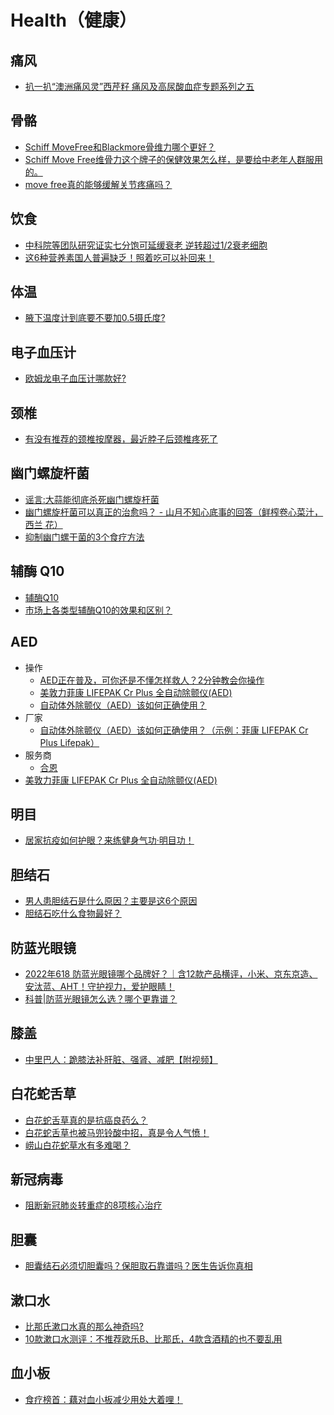 # Health（健康）

## 痛风
* [扒一扒“澳洲痛风灵”西芹籽 痛风及高尿酸血症专题系列之五](https://www.sohu.com/a/167284469_387820)

## 骨骼
* [Schiff MoveFree和Blackmore骨维力哪个更好？](https://www.zhihu.com/question/278726830)
* [Schiff Move Free维骨力这个牌子的保健效果怎么样，是要给中老年人群服用的。](https://www.zhihu.com/question/46399868)
* [move free真的能够缓解关节疼痛吗？](https://www.zhihu.com/question/343312571/answer/810893053)

## 饮食
* [中科院等团队研究证实七分饱可延缓衰老 逆转超过1/2衰老细胞](https://www.sohu.com/a/385608566_100191015)
* [这6种营养素国人普遍缺乏！照着吃可以补回来！](https://view.inews.qq.com/a/20221011A046T500)

## 体温
* [腋下温度计到底要不要加0.5摄氏度?](https://www.zhihu.com/question/28337834/answer/988861980)

## 电子血压计
* [欧姆龙电子血压计哪款好?](https://www.zhihu.com/question/21257211)

## 颈椎
* [有没有推荐的颈椎按摩器，最近脖子后颈椎疼死了](https://v2ex.com/t/662588)

## 幽门螺旋杆菌
* [谣言:大蒜能彻底杀死幽门螺旋杆菌](https://zhuanlan.zhihu.com/p/107143822)
* [幽门螺旋杆菌可以真正的治愈吗？ - 山月不知心底事的回答（鲜榨卷心菜汁，西兰
花）](https://www.zhihu.com/question/33282310/answer/950399570)
* [抑制幽门螺干菌的3个食疗方法](http://www.360doc.com/content/16/0915/22/33737200_591141315.shtml)

## 辅酶 Q10
* [辅酶Q10](https://www.zhihu.com/topic/20321179/intro)
* [市场上各类型辅酶Q10的效果和区别？](https://www.zhihu.com/question/290748950)

## AED
* 操作
  * [AED正在普及，可你还是不懂怎样救人？2分钟教会你操作](https://zhuanlan.zhihu.com/p/384194004)
  * [美敦力菲康 LIFEPAK Cr Plus 全自动除颤仪(AED)](http://www.physio-control.cn/index.php?id=54)
  * [自动体外除颤仪（AED）该如何正确使用？](https://www.zhihu.com/question/445473889/answer/1773937285)
* 厂家
  * [自动体外除颤仪（AED）该如何正确使用？（示例：菲康 LIFEPAK Cr Plus Lifepak）](https://www.zhihu.com/question/445473889/answer/1758392716)
* 服务商
  * [合恩](http://www.hegrace.cn/)
* [美敦力菲康 LIFEPAK Cr Plus 全自动除颤仪(AED)](http://www.physio-control.cn/index.php?id=54)

## 明目
* [居家抗疫如何护眼？来练健身气功·明目功！](https://mp.weixin.qq.com/s/WWvIHVhHtMQTle6anDpiiA)

## 胆结石
* [男人患胆结石是什么原因？主要是这6个原因](https://zhuanlan.zhihu.com/p/376725062)
* [胆结石吃什么食物最好？](https://zhuanlan.zhihu.com/p/335477135)

## 防蓝光眼镜
* [2022年618 防蓝光眼镜哪个品牌好？｜含12款产品横评，小米、京东京造、安汰蓝、AHT！守护视力，爱护眼睛！](https://zhuanlan.zhihu.com/p/376030337)
* [科普|防蓝光眼镜怎么选？哪个更靠谱？](https://zhuanlan.zhihu.com/p/97809568)

## 膝盖
* [中里巴人：跪膝法补肝脏、强肾、减肥【附视频】](https://mp.weixin.qq.com/s/xd_9z1iU5AAf9YFdSMp6YQ)

## 白花蛇舌草
* [白花蛇舌草真的是抗癌良药么？](https://www.zhihu.com/question/21584118)
* [白花蛇舌草也被马兜铃酸中招，真是令人气愤！](https://www.haodf.com/neirong/wenzhang/5582796469.html)
* [崂山白花蛇草水有多难喝？](https://www.zhihu.com/question/21751319/answer/88355313)

## 新冠病毒
* [阻断新冠肺炎转重症的8项核心治疗](https://mp.weixin.qq.com/s/fr04UfIST0YQ2cZayH2nzg)

## 胆囊
* [胆囊结石必须切胆囊吗？保胆取石靠谱吗？医生告诉你真相](https://www.zhihu.com/zvideo/1293499163519197184)

## 漱口水
* [比那氏漱口水真的那么神奇吗?](https://www.zhihu.com/question/27111682)
* [10款漱口水测评：不推荐欧乐B、比那氏，4款含酒精的也不要乱用](https://www.zhihu.com/tardis/bd/art/85756518)

## 血小板
* [食疗榜首：藕对血小板减少用处大着哩！](https://health.sina.cn/awyh/art/5aaf4f16e4b03554f44b351f.html)
